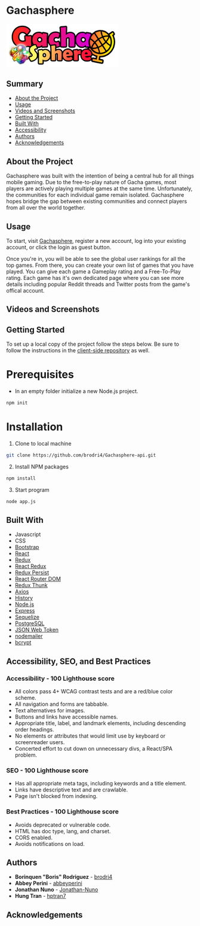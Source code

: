 <h1> Gachasphere </h1>

<img src="./images/GachasphereRed.png" width="300" alt="Gachasphere logo"/>

<h2>Summary </h2>

- [About the Project](#about-the-project)
- [Usage](#usage)
- [Videos and Screenshots](#videos-and-screenshots)
- [Getting Started](#getting-started)
- [Built With](#built-with)
- [Accessibility](#accessibility)
- [Authors](#authors)
- [Acknowledgements](#acknowledgements)

## About the Project
Gachasphere was built with the intention of being a central hub for all things mobile gaming. Due to the free-to-play nature of Gacha games, most players are actively playing multiple games at the same time. Unfortunately, the communities for each individual game remain isolated. Gachasphere hopes bridge the gap between existing communities and connect players from all over the world together.

## Usage
To start, visit [Gachasphere](http://gachasphere.surge.sh), register a new account, log into your existing account, or click the login as guest button. 

Once you're in, you will be able to see the global user rankings for all the top games. From there, you can create your own list of games that you have played. You can give each game a Gameplay rating and a Free-To-Play rating. Each game has it's own dedicated page where you can see more details including popular Reddit threads and Twitter posts from the game's offical account.

## Videos and Screenshots

## Getting Started

To set up a local copy of the project follow the steps below. Be sure to follow the instructions in the [client-side repository](https://github.com/brodri4/Gachasphere-client) as well.

# Prerequisites

* In an empty folder initialize a new Node.js project.
```sh
npm init
```

# Installation

1. Clone to local machine
```sh
git clone https://github.com/brodri4/Gachasphere-api.git
```
2. Install NPM packages
```sh
npm install 
```
3. Start program
```sh
node app.js
```

## Built With

- Javascript
- CSS
- [Bootstrap](https://getbootstrap.com/)
- [React](https://reactjs.org/)
- [Redux](https://redux.js.org/)
- [React Redux](https://react-redux.js.org/)
- [Redux Persist](https://github.com/rt2zz/redux-persist)
- [React Router DOM](https://reactrouter.com/web/guides/quick-start)
- [Redux Thunk](https://github.com/reduxjs/redux-thunk)
- [Axios](https://github.com/axios/axios)
- [History](https://www.npmjs.com/package/history)
- [Node.js](https://nodejs.org/en/)
- [Express](https://expressjs.com/)
- [Sequelize](https://sequelize.org/)
- [PostgreSQL](https://www.postgresql.org/)
- [JSON Web Token](https://www.npmjs.com/package/jsonwebtoken)
- [nodemailer](https://nodemailer.com/about/)
- [bcrypt](https://www.npmjs.com/package/bcrypt)

## Accessibility, SEO, and Best Practices

### Accessibility - 100 Lighthouse score
- All colors pass 4+ WCAG contrast tests and are a red/blue color scheme.
- All navigation and forms are tabbable.
- Text alternatives for images.
- Buttons and links have accessible names.
- Appropriate title, label, and landmark elements, including descending order headings.
- No elements or attributes that would limit use by keyboard or screenreader users.
- Concerted effort to cut down on unnecessary divs, a React/SPA problem.

### SEO - 100 Lighthouse score
- Has all appropriate meta tags, including keywords and a title element.
- Links have descriptive text and are crawlable.
- Page isn't blocked from indexing.

### Best Practices - 100 Lighthouse score
- Avoids deprecated or vulnerable code.
- HTML has doc type, lang, and charset.
- CORS enabled.
- Avoids notifications on load.

## Authors

- **Borinquen "Boris" Rodriguez** - [brodri4](https://github.com/brodri4)
- **Abbey Perini** - [abbeyperini](https://github.com/abbeyperini)
- **Jonathan Nuno** - [Jonathan-Nuno](https://github.com/Jonathan-Nuno)
- **Hung Tran** - [hptran7](https://github.com/hptran7)

## Acknowledgements
